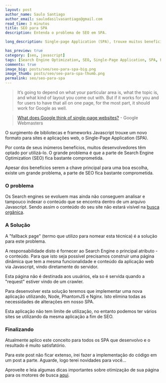 ```yaml
---
layout: post
author_name: Saulo Santiago
author_email: saulodasilvasantiago@gmail.com
read_time: 3 minutos
title: SEO para SPA
description: Entenda o problema de SEO em SPA.

long_description: Single-page Application (SPA), trouxe muitos benefícios, no quisito experiência do usuário podemos destacar a rapidez e o carregamento do conteúdo por demanda, mas existe um grande problema, a parte de SEO fica bastante comprometida. Para resolver este problema, existe uma técnica chamada de "fallback page". Este paradigma é totalmente modular, podendo ser utilizado em várias aplicações diferente.

has_preview: true
category: [seo, javascript]
tags: [Search Engine Optimization, SEO, Single-Page Application, SPA, Framework JS, Node, PhantomJS, Nginx]
comments: true
image_big: posts/seo/seo-para-spa-big.png
image_thumb: posts/seo/seo-para-spa-thumb.png
permalink: seo/seo-para-spa
---
```


> It’s going to depend on what your particular area is, what the topic is, and what kind of layout you come out with. But if it works for you and for users to have that all on one page, for the most part, it should work for Google as well.

> [What does Google think of single-page websites?](https://www.youtube.com/watch?v=Mibrj2bOFCU#t=73) - Google Webmasters

O surgimento de bibliotecas e frameworks Javascript trouxe um novo formato para sites e aplicações web, o Single-Page Application (SPA).

Por conta de seus inúmeros benefícios, muitos desenvolvedores têm optado por utilizá-lo. O grande problema é que a parte de Search Engine Optimization (SEO) fica bastante comprometida.

Apesar dos benefícios serem a chave principal para uma boa escolha, existe um grande problema, a parte de SEO fica bastante comprometida.

### O problema

Os Search engines se evoluem mas ainda não conseguem analisar e tampouco indexar o conteúdo que se encontra dentro de um arquivo Javascript.
Sendo assim o conteúdo do seu site não estará visível na [busca orgânica](http://pt.wikipedia.org/wiki/Busca_org%C3%A2nica).

### A Solução

A "fallback page" (termo que utilizo para nomear esta técnica) é a solução para este problema.

A responsabilidade disto é fornecer ao Search Engine o principal atributo - o conteúdo. Para que isto seja possível precisamos construir uma página dinâmica que tem a mesma funcionalidade e conteúdo da aplicação web via Javascript, vindo diretamente do servidor.

Esta página não é destinada aos usuários, ela so é servida quando a "request" estiver vindo de um crawler.

Para desenvolver esta solução teremos que implementar uma nova aplicação utilizando, Node, PhantomJS e Nginx. Isto elimina todas as necessidades de alterações em nosso SPA.

Esta aplicação não tem limite de utilização, no entanto podemos ter vários sites se utilizando da mesma aplicação a fim de SEO.

### Finalizando

Atualmente aplico este conceito para todos os SPA que desenvolvo e o resultado é muito satisfatório.

Para este post não ficar extenso, irei fazer a implementação do código em um post a parte.
Aguarde, logo terei novidades para você...

Aproveite e leia algumas dicas importantes sobre otimização de sua página para os motores de busca [aqui](http://saulosantiago.js.org/seo/otimizacoes-para-motores-de-busca/).
